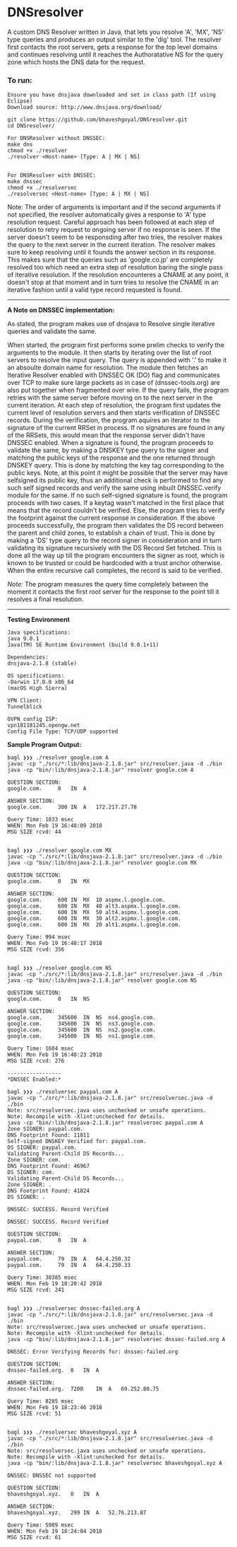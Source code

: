 # DNSresolver
A custom DNS Resolver written in Java, that lets you resolve 'A', 'MX', 'NS' type queries and produces an output similar
to the 'dig' tool. The resolver first contacts the root servers, gets a response for the top level domains and continues
resolving until it reaches the Authoratative NS for the query zone which hosts the DNS data for the request.

### To run:
```
Ensure you have dnsjava downloaded and set in class path (If using Eclipse)
Download source: http://www.dnsjava.org/download/

git clone https://github.com/bhaveshgoyal/DNSresolver.git
cd DNSresolver/

For DNSResolver without DNSSEC:
make dns
chmod +x ./resolver
./resolver <Host-name> [Type: A | MX | NS]


For DNSResolver with DNSSEC:
make dnssec
chmod +x ./resolversec
./resolversec <Host-name> [Type: A | MX | NS]
```

Note: The order of arguments is important and if the second arguments if not specified, the resolver automatically gives a response to 'A' type resolution
request. Careful approach has been followed at each step of resolution to retry request to ongoing server if no response is seen. If the server doesn't seem
to be responsding after two tries, the resolver makes the query to the next server in the current iteration. The resolver makes sure to keep resolving until
it founds the answer section in its response. This makes sure that the queries such as 'google.co.jp' are completely resolved too which need an extra step of
resolution baring the single pass of iterative resolution. If the resolution encounteres a CNAME at any point, it doesn't stop at that moment and in turn tries
to resolve the CNAME in an iterative fashion until a valid type record requested is found.

----------------------------------
**A Note on DNSSEC implementation:**

As stated, the program makes use of dnsjava to Resolve single iterative queries and validate the same.

When started, the program first performs some prelim checks to verify the arguments to the module. It then starts by iterating over the list of root servers to resolve the input query. The query is appended with '.' to make it an absoulte domain name for resolution. The module then fetches an Iterative Resolver enabled with DNSSEC OK (DO) flag and communicates over TCP to make sure large packets as in case of (dnssec-tools.org) are also put together when fragmented over wire. If the query fails, the program retries with the same server before moving on to the next server in the current iteration. At each step of resolution, the program first updates the current level of resolution servers and then starts verification of DNSSEC records. During the verification, the program aquires an iterator to the signature of the current RRSet in process. If no signatures are found in any of the RRSets, this would mean that the response server didn't have DNSSEC enabled. When a signature is found, the program proceeds to validate the same, by making a DNSKEY type query to the signer and matching the public keys of the response and the one returned through DNSKEY query. This is done by matching the key tag corresponding to the public keys. Note, at this point it might be possible that the server may have selfsigned its public key, thus an additional check is performed to find any such self signed records and verify the same using inbuilt DNSSEC.verify module for the same. If no such self-signed signature is found, the program proceeds with two cases. If a keytag wasn't matched in the first place that means that the record couldn't be verified. Else, the program tries to verify the footprint against the current response in consideration. If the above proceeds successfully, the program then validates the DS record between the parent and child zones, to establish a chain of trust. This is done by making a 'DS' type query to the record signer in consideration and in turn validating its signature recursively with the DS Record Set fetched. This is done all the way up till the program encounters the signer as root, which is known to be trusted or could be hardcoded with a trust anchor otherwise. When the entire recursive call completes, the record is said to be verified.

*Note:* The program measures the query time completely between the moment it contacts the first root server for the response to the point till it resolves a final resolution.

----------------------------
**Testing Environment**

```
Java specifications:
java 9.0.1
Java(TM) SE Runtime Environment (build 9.0.1+11)

Dependencies: 
dnsjava-2.1.8 (stable)

OS specifications:
-Darwin 17.0.0 x86_64
(macOS High Sierra)

VPN Client:
Tunnelblick

OVPN config ISP:
vpn181181245.opengw.net
Config File Type: TCP/UDP supported
```

**Sample Program Output:**
```
bagl ❯❯❯ ./resolver google.com A
javac -cp "./src/*:lib/dnsjava-2.1.8.jar" src/resolver.java -d ./bin
java -cp "bin/:lib/dnsjava-2.1.8.jar" resolver google.com A

QUESTION SECTION:
google.com.     0   IN  A

ANSWER SECTION:
google.com.     300 IN  A   172.217.27.78

Query Time: 1833 msec
WHEN: Mon Feb 19 16:48:09 2018
MSG SIZE rcvd: 44


bagl ❯❯❯ ./resolver google.com MX
javac -cp "./src/*:lib/dnsjava-2.1.8.jar" src/resolver.java -d ./bin
java -cp "bin/:lib/dnsjava-2.1.8.jar" resolver google.com MX

QUESTION SECTION:
google.com.     0   IN  MX

ANSWER SECTION:
google.com.     600 IN  MX  10 aspmx.l.google.com.
google.com.     600 IN  MX  40 alt3.aspmx.l.google.com.
google.com.     600 IN  MX  50 alt4.aspmx.l.google.com.
google.com.     600 IN  MX  30 alt2.aspmx.l.google.com.
google.com.     600 IN  MX  20 alt1.aspmx.l.google.com.

Query Time: 994 msec
WHEN: Mon Feb 19 16:48:17 2018
MSG SIZE rcvd: 356


bagl ❯❯❯ ./resolver google.com NS
javac -cp "./src/*:lib/dnsjava-2.1.8.jar" src/resolver.java -d ./bin
java -cp "bin/:lib/dnsjava-2.1.8.jar" resolver google.com NS

QUESTION SECTION:
google.com.     0   IN  NS

ANSWER SECTION:
google.com.     345600  IN  NS  ns4.google.com.
google.com.     345600  IN  NS  ns3.google.com.
google.com.     345600  IN  NS  ns2.google.com.
google.com.     345600  IN  NS  ns1.google.com.

Query Time: 1604 msec
WHEN: Mon Feb 19 16:48:23 2018
MSG SIZE rcvd: 276

-----------------
*DNSSEC Enabled:*

bagl ❯❯❯ ./resolversec paypal.com A
javac -cp "./src/*:lib/dnsjava-2.1.8.jar" src/resolversec.java -d ./bin
Note: src/resolversec.java uses unchecked or unsafe operations.
Note: Recompile with -Xlint:unchecked for details.
java -cp "bin/:lib/dnsjava-2.1.8.jar" resolversec paypal.com A
Zone SIGNER: paypal.com.
DNS Footprint Found: 11811
Self-signed DNSKEY Verified for: paypal.com.
DS SIGNER: paypal.com.
Validating Parent-Child DS Records...
Zone SIGNER: com.
DNS Footprint Found: 46967
DS SIGNER: com.
Validating Parent-Child DS Records...
Zone SIGNER: .
DNS Footprint Found: 41824
DS SIGNER: .

DNSSEC: SUCCESS. Record Verified

DNSSEC: SUCCESS. Record Verified

QUESTION SECTION:
paypal.com.     0   IN  A

ANSWER SECTION:
paypal.com.     79  IN  A   64.4.250.32
paypal.com.     79  IN  A   64.4.250.33

Query Time: 38385 msec
WHEN: Mon Feb 19 18:20:42 2018
MSG SIZE rcvd: 241


bagl ❯❯❯ ./resolversec dnssec-failed.org A
javac -cp "./src/*:lib/dnsjava-2.1.8.jar" src/resolversec.java -d ./bin
Note: src/resolversec.java uses unchecked or unsafe operations.
Note: Recompile with -Xlint:unchecked for details.
java -cp "bin/:lib/dnsjava-2.1.8.jar" resolversec dnssec-failed.org A

DNSSEC: Error Verifying Records for: dnssec-failed.org

QUESTION SECTION:
dnssec-failed.org.  0   IN  A

ANSWER SECTION:
dnssec-failed.org.  7200    IN  A   69.252.80.75

Query Time: 8285 msec
WHEN: Mon Feb 19 18:23:46 2018
MSG SIZE rcvd: 51


bagl ❯❯❯ ./resolversec bhaveshgoyal.xyz A
javac -cp "./src/*:lib/dnsjava-2.1.8.jar" src/resolversec.java -d ./bin
Note: src/resolversec.java uses unchecked or unsafe operations.
Note: Recompile with -Xlint:unchecked for details.
java -cp "bin/:lib/dnsjava-2.1.8.jar" resolversec bhaveshgoyal.xyz A

DNSSEC: DNSSEC not supported

QUESTION SECTION:
bhaveshgoyal.xyz.   0   IN  A

ANSWER SECTION:
bhaveshgoyal.xyz.   299 IN  A   52.76.213.87

Query Time: 5989 msec
WHEN: Mon Feb 19 18:24:04 2018
MSG SIZE rcvd: 61
```
